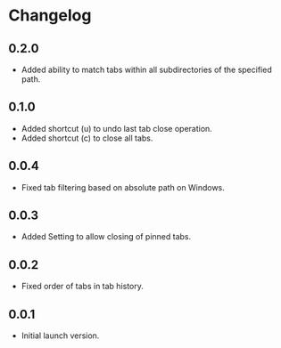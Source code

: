 # Changelog

## 0.2.0
 - Added ability to match tabs within all subdirectories of the specified path.
## 0.1.0
 - Added shortcut (u) to undo last tab close operation.
 - Added shortcut (c) to close all tabs.

## 0.0.4
 - Fixed tab filtering based on absolute path on Windows.

## 0.0.3
 - Added Setting to allow closing of pinned tabs.

## 0.0.2
- Fixed order of tabs in tab history.

## 0.0.1
- Initial launch version.